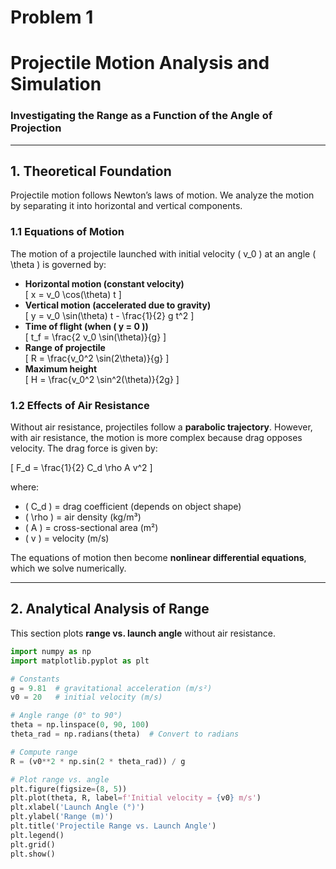 # Problem 1
# **Projectile Motion Analysis and Simulation**
### **Investigating the Range as a Function of the Angle of Projection** 

---

## **1. Theoretical Foundation**  

Projectile motion follows Newton’s laws of motion. We analyze the motion by separating it into horizontal and vertical components.

### **1.1 Equations of Motion**  

The motion of a projectile launched with initial velocity \( v_0 \) at an angle \( \theta \) is governed by:  

- **Horizontal motion (constant velocity)**  
  \[
  x = v_0 \cos(\theta) t
  \]
- **Vertical motion (accelerated due to gravity)**  
  \[
  y = v_0 \sin(\theta) t - \frac{1}{2} g t^2
  \]
- **Time of flight (when \( y = 0 \))**  
  \[
  t_f = \frac{2 v_0 \sin(\theta)}{g}
  \]
- **Range of projectile**  
  \[
  R = \frac{v_0^2 \sin(2\theta)}{g}
  \]
- **Maximum height**  
  \[
  H = \frac{v_0^2 \sin^2(\theta)}{2g}
  \]

### **1.2 Effects of Air Resistance**  

Without air resistance, projectiles follow a **parabolic trajectory**. However, with air resistance, the motion is more complex because drag opposes velocity. The drag force is given by:  

\[
F_d = \frac{1}{2} C_d \rho A v^2
\]

where:  
- \( C_d \) = drag coefficient (depends on object shape)  
- \( \rho \) = air density (kg/m³)  
- \( A \) = cross-sectional area (m²)  
- \( v \) = velocity (m/s)  

The equations of motion then become **nonlinear differential equations**, which we solve numerically.

---

## **2. Analytical Analysis of Range**  

This section plots **range vs. launch angle** without air resistance.

```python
import numpy as np
import matplotlib.pyplot as plt

# Constants
g = 9.81  # gravitational acceleration (m/s²)
v0 = 20   # initial velocity (m/s)

# Angle range (0° to 90°)
theta = np.linspace(0, 90, 100)
theta_rad = np.radians(theta)  # Convert to radians

# Compute range
R = (v0**2 * np.sin(2 * theta_rad)) / g

# Plot range vs. angle
plt.figure(figsize=(8, 5))
plt.plot(theta, R, label=f'Initial velocity = {v0} m/s')
plt.xlabel('Launch Angle (°)')
plt.ylabel('Range (m)')
plt.title('Projectile Range vs. Launch Angle')
plt.legend()
plt.grid()
plt.show()
